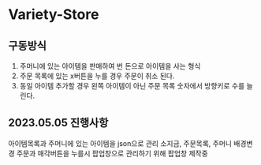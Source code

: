 # Variety-Store

## 구동방식
1. 주머니에 있는 아이템을 판매하여 번 돈으로 아이템을 사는 형식
2. 주문 목록에 있는 x버튼을 누를 경우 주문이 취소 된다.
3. 동일 아이템 추가할 경우 왼쪽 아이템이 아닌 주문 목록 숫자에서 방향키로 수를 늘린다.

## 2023.05.05 진행사항

아이템목록과 주머니에 있는 아이템을 json으로 관리
소지금, 주문목록, 주머니 배경변경
주문과 매각버튼을 누를시 팝업창으로 관리하기 위해 팝업창 제작중
